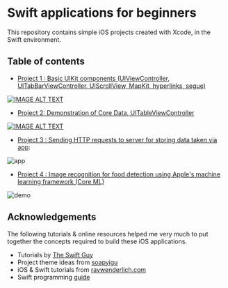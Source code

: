 # Swift applications for beginners

This repository contains simple iOS projects created with Xcode, in the Swift environment. 

## Table of contents
- [Project 1 : Basic UIKit components (UIViewController, UITabBarViewController, UIScrollView, MapKit, hyperlinks, segue)](https://github.com/d-misra/Swift-iOS-apps/tree/master/Project%201%20-%20Intro%2C%20TableView%2C%20MapKit)

[![IMAGE ALT TEXT](http://img.youtube.com/vi/WHjDtc8JiJg/0.jpg)](http://www.youtube.com/watch?v=WHjDtc8JiJg "Video Title")

- [Project 2: Demonstration of Core Data, UITableViewController](https://github.com/d-misra/Swift-iOS-apps/tree/master/Project%202%20-%20Core%20Data)

[![IMAGE ALT TEXT](https://github.com/d-misra/Swift-Apps/blob/master/Project%202%20-%20Core%20Data/Thumbnail.png)](https://www.youtube.com/watch?v=B2LJJvNmfbY)

- [Project 3 : Sending HTTP requests to server for storing data taken via app](https://github.com/d-misra/Swift-iOS-apps/tree/master/Project%203%20-%20Image%20%26%20data%20to%20Server): 

![app](https://github.com/d-misra/Swift-Apps/blob/master/Project%203%20-%20Image%20%26%20data%20to%20Server/Thumbnail.png)

- [Project 4 : Image recognition for food detection using Apple's machine learning framework (Core ML)](https://github.com/d-misra/Swift-iOS-apps/tree/master/Project%204%20-%20CoreML)

![demo](https://github.com/d-misra/Swift-Apps/blob/master/Project%204%20-%20CoreML/Demo.png)


## Acknowledgements

The following tutorials & online resources helped me very much to put together the concepts required to build these iOS applications.

- Tutorials by [The Swift Guy](https://www.youtube.com/channel/UC-d1NWv5IWtIkfH47ux4dWA)
- Project theme ideas from [soapyigu](https://github.com/soapyigu/Swift-30-Projects)
- iOS & Swift tutorials from [raywenderlich.com](https://www.raywenderlich.com/ios)
- Swift programming [guide](https://docs.swift.org/swift-book/)

